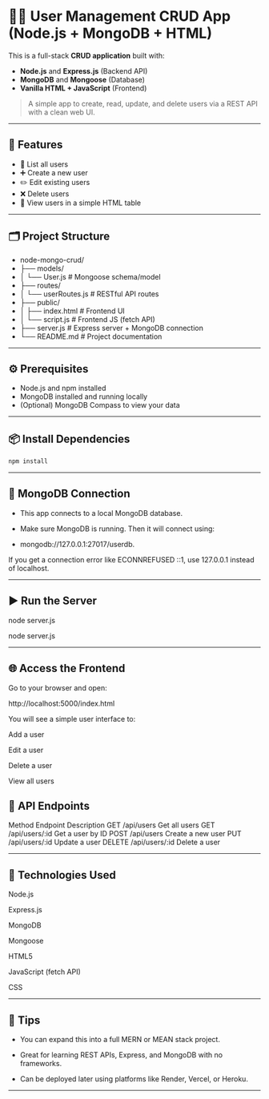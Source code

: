 # 🧑‍💻 User Management CRUD App (Node.js + MongoDB + HTML)

This is a full-stack **CRUD application** built with:

- **Node.js** and **Express.js** (Backend API)
- **MongoDB** and **Mongoose** (Database)
- **Vanilla HTML + JavaScript** (Frontend)

> A simple app to create, read, update, and delete users via a REST API with a clean web UI.

---

## 🚀 Features

- 📄 List all users
- ➕ Create a new user
- ✏️ Edit existing users
- ❌ Delete users
- 🧭 View users in a simple HTML table

---

## 🗂️ Project Structure

- node-mongo-crud/
- ├── models/
- │ └── User.js # Mongoose schema/model
- ├── routes/
- │ └── userRoutes.js # RESTful API routes
- ├── public/
- │ ├── index.html # Frontend UI
- │ └── script.js # Frontend JS (fetch API)
- ├── server.js # Express server + MongoDB connection
- └── README.md # Project documentation

---

## ⚙️ Prerequisites

- Node.js and npm installed
- MongoDB installed and running locally
- (Optional) MongoDB Compass to view your data

---

## 📦 Install Dependencies

```bash
npm install

```

---

## 🧠 MongoDB Connection
- This app connects to a local MongoDB database.

- Make sure MongoDB is running. Then it will connect using:

- mongodb://127.0.0.1:27017/userdb.

If you get a connection error like ECONNREFUSED ::1, use 127.0.0.1 instead of localhost.

---

## ▶️ Run the Server

node server.js

node server.js

---

## 🌐 Access the Frontend
Go to your browser and open:

http://localhost:5000/index.html

You will see a simple user interface to:

Add a user

Edit a user

Delete a user

View all users


## 🧪 API Endpoints
Method	Endpoint	Description
GET	/api/users	Get all users
GET	/api/users/:id	Get a user by ID
POST	/api/users	Create a new user
PUT	/api/users/:id	Update a user
DELETE	/api/users/:id	Delete a user

---

## 🧰 Technologies Used
Node.js

Express.js

MongoDB

Mongoose

HTML5

JavaScript (fetch API)

CSS

---

## 📌 Tips
- You can expand this into a full MERN or MEAN stack project.

- Great for learning REST APIs, Express, and MongoDB with no frameworks.

- Can be deployed later using platforms like Render, Vercel, or Heroku.

---